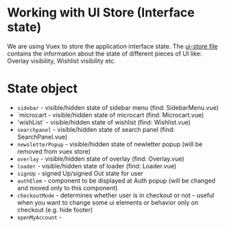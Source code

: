 # Working with UI Store (Interface state)

We are using Vuex to store the application interface state. The [ui-store file](https://github.com/DivanteLtd/vue-storefront/blob/master/src/store/modules/ui-store.js) contains the information about the state of different pieces of UI like: Overlay visibility, Wishlist visibility etc.

# State object

* `sidebar` - visible/hidden state of sidebar menu (find: SidebarMenu.vue)
* `microcart - visible/hidden state of microcart (find: Microcart.vue)
* 'wishList` - visible/hidden state of wishlist (find: Wishlist.vue)
* `searchpanel` - visible/hidden state of search panel (find: SearchPanel.vue)
* `newsletterPopup` - visible/hidden state of newletter popup (will be removed from vuex store)
* `overlay` - visible/hidden state of overlay (find: Overlay.vue)
* `loader` - visible/hidden state of loader (find: Loader.vue)
* `signUp` - signed Up/signed Out state for user 
* `authElem` - component to be displayed at Auth popup (will be changed and moved only to this component)
* `checkoutMode` - determines whether user is in checkout or not - useful when you want to change some ui elements or behavior only on checkout (e.g. hide footer)
* `openMyAccount` - 
